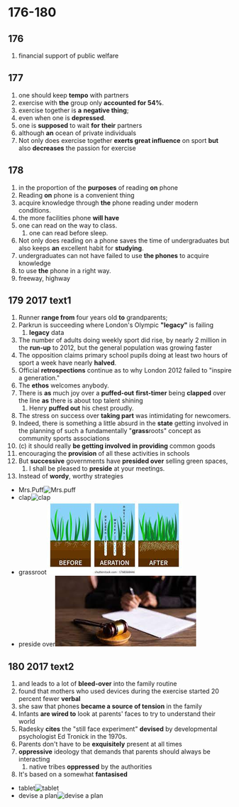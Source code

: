 # 176-180

## 176

1. financial support of public welfare

## 177

1. one should keep **tempo** with partners
2. exercise with **the** group only **accounted for 54%**.
3. exercise together is **a** **negative thing**;
4. even when one is **depressed**.
5. one is **supposed** to wait **for** **their** partners
6. although **an** ocean of private individuals
7. Not only does exercise together **exerts great influence** on sport **but** also **decreases** the passion for exercise

## 178

1. in the proportion of the **purposes** of reading **on** phone
2. Reading **on** phone is a convenient thing
3. acquire knowledge through **the** phone reading under modern conditions.
4. the more facilities phone **will have**
5. one can read on the way to class.
   1. one can read before sleep.
6. Not only does reading on a phone saves the time of undergraduates but also keeps **an** excellent habit for **studying**.
7. undergraduates can not have failed to use **the phones** to acquire knowledge
8. to use **the** phone in a right way.
9. freeway, highway

## 179 2017 text1

1. Runner **range from** four years old **to** grandparents;
2. Parkrun is succeeding where London's Olympic **"legacy"** is failing
   1. **legacy** data
3. The number of adults doing weekly sport did rise, by nearly 2 million in the **run-up** to 2012, but the general population was growing faster
4. The opposition claims primary school pupils doing at least two hours of sport a week have nearly **halved**.
5. Official **retrospections** continue as to why London 2012 failed to "inspire a generation."
6. The **ethos** welcomes anybody.
7. There is **as** much joy over a **puffed-out** **first-timer** being **clapped** over the line **as** there is about top talent shining
   1. Henry **puffed out** his chest proudly.
8. The stress on success over **taking part** was intimidating for newcomers.
9. Indeed, there is something a little absurd in the **state** getting involved in the planning of such a fundamentally "**grass**roots" concept as community sports associations
10. (c) it should really **be getting involved in providing** common goods
11. encouraging the **provision** of all these activities in schools
12. But **successive** governments have **presided over** selling green spaces,
     1. I shall be pleased to **preside** at your meetings.
13. Instead of **wordy**, worthy strategies

- Mrs.Puff![Mrs.puff](https://static.wikia.nocookie.net/characters/images/6/67/1604.jpg/revision/latest/scale-to-width-down/180?cb=20210919140012)
- clap![clap](https://media.istockphoto.com/id/1221797307/vector/hands-clapping.jpg?s=612x612&w=0&k=20&c=p7I3drO_gvM8M3srGMXGHpjAmqtkJjx8rTm-bo9qKHY=)
- grassroot![20221125171315](https://raw.githubusercontent.com/Logible/Image/main/note_image/20221125171315.png)
- preside over![20221125171756](https://raw.githubusercontent.com/Logible/Image/main/note_image/20221125171756.png)

## 180 2017 text2

1. and leads to a lot of **bleed-over** into the family routine
2. found that mothers who used devices during the exercise started 20 percent fewer **verbal**
3. she saw that phones **became a source of tension** in the family
4. Infants **are wired to** look at parents' faces to try to understand their world
5. Radesky **cites** the "still face experiment" **devised** by developmental psychologist Ed Tronick in the 1970s.
6. Parents don't have to be **exquisitely** present at all times
7. **oppressive** ideology that demands that parents should always be interacting
   1. native tribes **oppressed** by the authorities
8. It's based on a somewhat **fantasised**

- tablet![tablet](https://www.lenovo.com/medias/lenovo-tablet-lenovo-tab-p12-pro-subseries-hero.png?context=bWFzdGVyfHJvb3R8MjM1NTEwfGltYWdlL3BuZ3xoOTgvaGQ3LzEyNjgwMzcxOTI5MTE4LnBuZ3wzZjU1YzNmYmMzZDgxOTQ5NjBkZjU2ZThhNmUxZGMzY2E2ZjM3ZjM1OGMyZDA4YzhjNTBhNjUxZDRhMDlhZjgx)
- devise a plan![devise a plan](https://officedynamics.com/wp-content/uploads/2014/08/Dollarphotoclub_53597186-1024x737.jpg)
